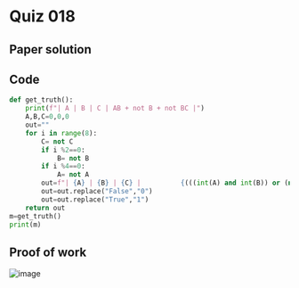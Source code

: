 # Quiz 018

## Paper solution


## Code
```.py
def get_truth():
    print(f"| A | B | C | AB + not B + not BC |")
    A,B,C=0,0,0
    out=""
    for i in range(8):
        C= not C
        if i %2==0:
            B= not B
        if i %4==0:
            A= not A
        out=f"| {A} | {B} | {C} |          {(((int(A) and int(B)) or (not int(B))) or ((not (int(B))) and int(C)))}          |\n"+out
        out=out.replace("False","0")
        out=out.replace("True","1")
    return out
m=get_truth()
print(m)

```

## Proof of work

![image](https://github.com/user-attachments/assets/7a94e1e6-d9cd-4352-ba5a-1e39e8eedc4d)






